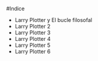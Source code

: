 #Indice

* Larry Plotter y El bucle filosofal
* Larry Plotter 2
* Larry Plotter 3
* Larry Plotter 4
* Larry Plotter 5
* Larry Plotter 6
